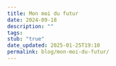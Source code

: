 ```yaml
---
title: Mon moi du futur
date: 2024-09-18
description: ""
tags: 
stub: "true"
date_updated: 2025-01-25T19:10
permalink: blog/mon-moi-du-futur/
---
```

